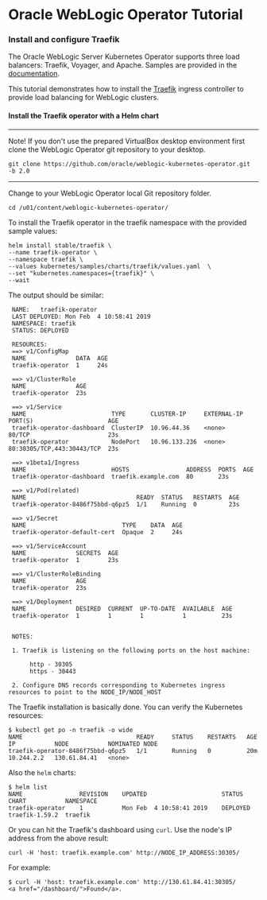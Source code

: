 # Oracle WebLogic Operator Tutorial #

### Install and configure Traefik  ###

The Oracle WebLogic Server Kubernetes Operator supports three load balancers: Traefik, Voyager, and Apache. Samples are provided in the [documentation](https://github.com/oracle/weblogic-kubernetes-operator/blob/2.0/kubernetes/samples/charts/README.md).

This tutorial demonstrates how to install the [Traefik](https://traefik.io/) ingress controller to provide load balancing for WebLogic clusters.

#### Install the Traefik operator with a Helm chart ####

---
Note! If you don't use the prepared VirtualBox desktop environment first clone the WebLogic Operator git repository to your desktop.
```
git clone https://github.com/oracle/weblogic-kubernetes-operator.git  -b 2.0
```
---
Change to your WebLogic Operator local Git repository folder.

    cd /u01/content/weblogic-kubernetes-operator/

To install the Traefik operator in the traefik namespace with the provided sample values:

    helm install stable/traefik \
    --name traefik-operator \
    --namespace traefik \
    --values kubernetes/samples/charts/traefik/values.yaml  \
    --set "kubernetes.namespaces={traefik}" \
    --wait

The output should be similar:

     NAME:   traefik-operator
     LAST DEPLOYED: Mon Feb  4 10:58:41 2019
     NAMESPACE: traefik
     STATUS: DEPLOYED

     RESOURCES:
     ==> v1/ConfigMap
     NAME              DATA  AGE
     traefik-operator  1     24s

     ==> v1/ClusterRole
     NAME              AGE
     traefik-operator  23s

     ==> v1/Service
     NAME                        TYPE       CLUSTER-IP     EXTERNAL-IP  PORT(S)                     AGE
     traefik-operator-dashboard  ClusterIP  10.96.44.36    <none>       80/TCP                      23s
     traefik-operator            NodePort   10.96.133.236  <none>       80:30305/TCP,443:30443/TCP  23s

     ==> v1beta1/Ingress
     NAME                        HOSTS                ADDRESS  PORTS  AGE
     traefik-operator-dashboard  traefik.example.com  80       23s

     ==> v1/Pod(related)
     NAME                               READY  STATUS   RESTARTS  AGE
     traefik-operator-8486f75bbd-q6pz5  1/1    Running  0         23s

     ==> v1/Secret
     NAME                           TYPE    DATA  AGE
     traefik-operator-default-cert  Opaque  2     24s

     ==> v1/ServiceAccount
     NAME              SECRETS  AGE
     traefik-operator  1        23s

     ==> v1/ClusterRoleBinding
     NAME              AGE
     traefik-operator  23s

     ==> v1/Deployment
     NAME              DESIRED  CURRENT  UP-TO-DATE  AVAILABLE  AGE
     traefik-operator  1        1        1           1          23s


     NOTES:

     1. Traefik is listening on the following ports on the host machine:

          http - 30305
          https - 30443

     2. Configure DNS records corresponding to Kubernetes ingress resources to point to the NODE_IP/NODE_HOST

The Traefik installation is basically done. You can verify the Kubernetes resources:

    $ kubectl get po -n traefik -o wide
    NAME                                READY     STATUS    RESTARTS   AGE       IP           NODE           NOMINATED NODE
    traefik-operator-8486f75bbd-q6pz5   1/1       Running   0          20m       10.244.2.2   130.61.84.41   <none>

Also the `helm` charts:

    $ helm list
    NAME            	REVISION	UPDATED                 	STATUS  	CHART         	NAMESPACE
    traefik-operator	1       	Mon Feb  4 10:58:41 2019	DEPLOYED	traefik-1.59.2	traefik  

Or you can hit the Traefik's dashboard using `curl`. Use the node's IP address from the above result:

    curl -H 'host: traefik.example.com' http://NODE_IP_ADDRESS:30305/

For example:

    $ curl -H 'host: traefik.example.com' http://130.61.84.41:30305/
    <a href="/dashboard/">Found</a>.
